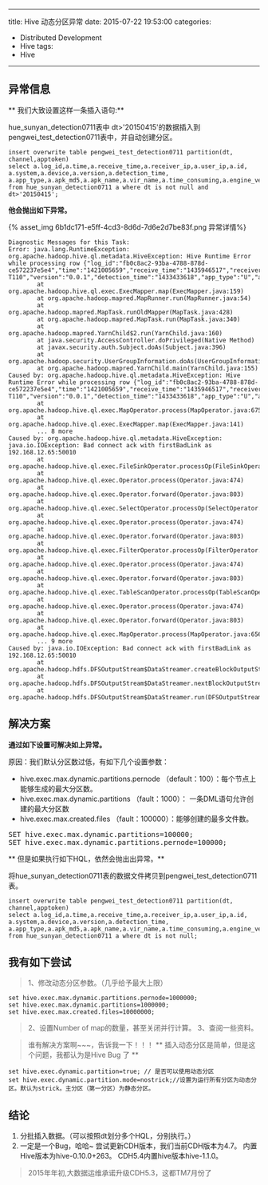 ﻿----
title: Hive 动态分区异常
date: 2015-07-22 19:53:00
categories: 
- Distributed Development
- Hive
tags:
- Hive
----


## 异常信息
** 我们大致设置这样一条插入语句:**

hue_sunyan_detection0711表中 dt>'20150415'的数据插入到pengwei_test_detection0711表中，并自动创建分区。

```
insert overwrite table pengwei_test_detection0711 partition(dt, channel,apptoken)
select a.log_id,a.time,a.receive_time,a.receiver_ip,a.user_ip,a.id,
a.system,a.device,a.version,a.detection_time,
a.app_type,a.apk_md5,a.apk_name,a.vir_name,a.time_consuming,a.engine_version,a.siglib_version,a.scan_opt,a.dt,a.channel,a.apptoken
from hue_sunyan_detection0711 a where dt is not null and dt>'20150415';
```
**他会抛出如下异常。**

{% asset_img 6b1dc171-e5ff-4cd3-8d6d-7d6e2d7be83f.png 异常详情%}
```
Diagnostic Messages for this Task:
Error: java.lang.RuntimeException: org.apache.hadoop.hive.ql.metadata.HiveException: Hive Runtime Error while processing row {"log_id":"fb0c8ac2-93ba-4788-878d-ce572237e5e4","time":"1421005659","receive_time":"1435946517","receiver_ip":"127.0.0.1","user_ip":"75.133.213.133","id":"3333ca9c9857c31b","system":"ro.build.version.release=4.2.2/samsung","device":"SM-T110","version":"0.0.1","detection_time":"1433433618","app_type":"U","apk_md5":"BF70797DF6896555F476F321B2C40DBB","apk_name":"com.pixelberrystudios.hssandroid","vir_name":null,"time_consuming":"14950989","engine_version":null,"siglib_version":null,"scan_opt":null,"dt":"20150605","channel":"opensdk","apptoken":"BD843247B44E87DDDAB7DDAC7FBAE8F6"}
        at org.apache.hadoop.hive.ql.exec.ExecMapper.map(ExecMapper.java:159)
        at org.apache.hadoop.mapred.MapRunner.run(MapRunner.java:54)
        at org.apache.hadoop.mapred.MapTask.runOldMapper(MapTask.java:428)
        at org.apache.hadoop.mapred.MapTask.run(MapTask.java:340)
        at org.apache.hadoop.mapred.YarnChild$2.run(YarnChild.java:160)
        at java.security.AccessController.doPrivileged(Native Method)
        at javax.security.auth.Subject.doAs(Subject.java:396)
        at org.apache.hadoop.security.UserGroupInformation.doAs(UserGroupInformation.java:1438)
        at org.apache.hadoop.mapred.YarnChild.main(YarnChild.java:155)
Caused by: org.apache.hadoop.hive.ql.metadata.HiveException: Hive Runtime Error while processing row {"log_id":"fb0c8ac2-93ba-4788-878d-ce572237e5e4","time":"1421005659","receive_time":"1435946517","receiver_ip":"127.0.0.1","user_ip":"75.133.213.133","id":"3333ca9c9857c31b","system":"ro.build.version.release=4.2.2/samsung","device":"SM-T110","version":"0.0.1","detection_time":"1433433618","app_type":"U","apk_md5":"BF70797DF6896555F476F321B2C40DBB","apk_name":"com.pixelberrystudios.hssandroid","vir_name":null,"time_consuming":"14950989","engine_version":null,"siglib_version":null,"scan_opt":null,"dt":"20150605","channel":"opensdk","apptoken":"BD843247B44E87DDDAB7DDAC7FBAE8F6"}
        at org.apache.hadoop.hive.ql.exec.MapOperator.process(MapOperator.java:675)
        at org.apache.hadoop.hive.ql.exec.ExecMapper.map(ExecMapper.java:141)
        ... 8 more
Caused by: org.apache.hadoop.hive.ql.metadata.HiveException: java.io.IOException: Bad connect ack with firstBadLink as 192.168.12.65:50010
        at org.apache.hadoop.hive.ql.exec.FileSinkOperator.processOp(FileSinkOperator.java:620)
        at org.apache.hadoop.hive.ql.exec.Operator.process(Operator.java:474)
        at org.apache.hadoop.hive.ql.exec.Operator.forward(Operator.java:803)
        at org.apache.hadoop.hive.ql.exec.SelectOperator.processOp(SelectOperator.java:84)
        at org.apache.hadoop.hive.ql.exec.Operator.process(Operator.java:474)
        at org.apache.hadoop.hive.ql.exec.Operator.forward(Operator.java:803)
        at org.apache.hadoop.hive.ql.exec.FilterOperator.processOp(FilterOperator.java:132)
        at org.apache.hadoop.hive.ql.exec.Operator.process(Operator.java:474)
        at org.apache.hadoop.hive.ql.exec.Operator.forward(Operator.java:803)
        at org.apache.hadoop.hive.ql.exec.TableScanOperator.processOp(TableScanOperator.java:83)
        at org.apache.hadoop.hive.ql.exec.Operator.process(Operator.java:474)
        at org.apache.hadoop.hive.ql.exec.Operator.forward(Operator.java:803)
        at org.apache.hadoop.hive.ql.exec.MapOperator.process(MapOperator.java:656)
        ... 9 more
Caused by: java.io.IOException: Bad connect ack with firstBadLink as 192.168.12.65:50010
        at org.apache.hadoop.hdfs.DFSOutputStream$DataStreamer.createBlockOutputStream(DFSOutputStream.java:1168)
        at org.apache.hadoop.hdfs.DFSOutputStream$DataStreamer.nextBlockOutputStream(DFSOutputStream.java:1091)
        at org.apache.hadoop.hdfs.DFSOutputStream$DataStreamer.run(DFSOutputStream.java:502)
```

## 解决方案
**通过如下设置可解决如上异常。**

原因：我们默认分区数过低，有如下几个设置参数：
* hive.exec.max.dynamic.partitions.pernode  （default：100）：每个节点上能够生成的最大分区数。
* hive.exec.max.dynamic.partitions （fault：1000）： 一条DML语句允许创建的最大分区数
* hive.exec.max.created.files （fault：100000）：能够创建的最多文件数。

<pre>
SET hive.exec.max.dynamic.partitions=100000;
SET hive.exec.max.dynamic.partitions.pernode=100000;
</pre>

** 但是如果执行如下HQL，依然会抛出出异常。**

将hue_sunyan_detection0711表的数据文件拷贝到pengwei_test_detection0711表。

```
insert overwrite table pengwei_test_detection0711 partition(dt, channel,apptoken)
select a.log_id,a.time,a.receive_time,a.receiver_ip,a.user_ip,a.id,
a.system,a.device,a.version,a.detection_time,
a.app_type,a.apk_md5,a.apk_name,a.vir_name,a.time_consuming,a.engine_version,a.siglib_version,a.scan_opt,a.dt,a.channel,a.apptoken
from hue_sunyan_detection0711 a where dt is not null;
```

## 我有如下尝试

> 1、修改动态分区参数。（几乎给予最大上限）
```
set hive.exec.max.dynamic.partitions.pernode=1000000;
set hive.exec.max.dynamic.partitions=1000000;
set hive.exec.max.created.files=10000000;
```
> 2、设置Number of map的数量，甚至关闭并行计算。
> 3、查阅一些资料。

> 谁有解决方案啊~~~，告诉我一下！！！
** 插入动态分区是简单，但是这个问题，我都认为是Hive Bug 了 **
```
set hive.exec.dynamic.partition=true; // 是否可以使用动态分区
set hive.exec.dynamic.partition.mode=nostrick;//设置为运行所有分区为动态分区。默认为strick。主分区（第一分区）为静态分区。
```


## 结论
   1. 分批插入数据。（可以按照dt划分多个HQL，分别执行。）
   2. 一定是一个Bug，哈哈~ 尝试更新CDH版本，我们当前CDH版本为4.7。 内置Hive版本为hive-0.10.0+263。 CDH5.4内置hive版本hive-1.1.0。 

> 2015年年初,大数据运维承诺升级CDH5.3，这都TM7月份了

